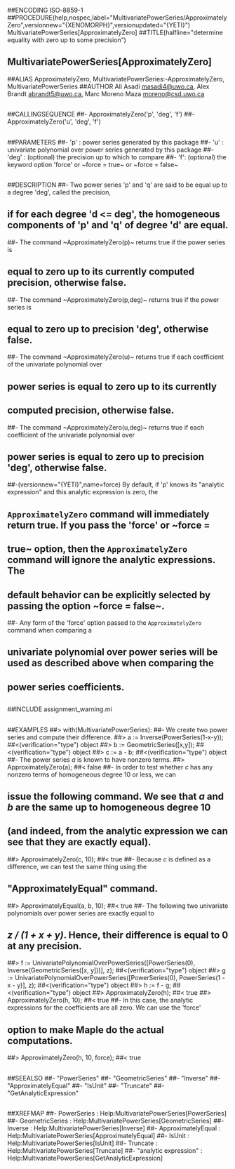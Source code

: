##ENCODING ISO-8859-1
##PROCEDURE(help,nospec,label="MultivariatePowerSeries/ApproximatelyZero",versionnew="{XENOMORPH}",versionupdated="{YETI}") MultivariatePowerSeries[ApproximatelyZero]
##TITLE(halfline="determine equality with zero up to some precision")
##    MultivariatePowerSeries[ApproximatelyZero]
##ALIAS ApproximatelyZero, MultivariatePowerSeries:-ApproximatelyZero, MultivariatePowerSeries
##AUTHOR Ali Asadi masadi4@uwo.ca, Alex Brandt abrandt5@uwo.ca, Marc Moreno Maza moreno@csd.uwo.ca
##
##CALLINGSEQUENCE
##- ApproximatelyZero('p', 'deg', 'f')
##- ApproximatelyZero('u', 'deg', 'f')
##
##PARAMETERS
##- 'p' : power series generated by this package
##- 'u' : univariate polynomial over power series generated by this package
##- 'deg' : (optional) the precision up to which to compare
##- 'f': (optional) the keyword option 'force' or ~force = true~ or ~force = false~
##
##DESCRIPTION
##- Two power series 'p' and 'q' are said to be equal up to a degree 'deg', called the precision,
##  if for each degree 'd <= deg', the homogeneous components of 'p' and 'q' of degree 'd' are equal.
##- The command ~ApproximatelyZero(p)~ returns true if the power series is 
##  equal to zero up to its currently computed precision, otherwise false.
##- The command ~ApproximatelyZero(p,deg)~ returns true if the power series is 
##  equal to zero up to precision 'deg', otherwise false.
##- The command ~ApproximatelyZero(u)~ returns true if each coefficient of the univariate polynomial over
##  power series is equal to zero up to its currently
##  computed precision, otherwise false.
##- The command ~ApproximatelyZero(u,deg)~ returns true if each coefficient of the univariate polynomial over
##  power series is equal to zero up to precision 'deg', otherwise false.
##-(versionnew="{YETI}",name=force) By default, if 'p' knows its "analytic expression" and this analytic expression is zero, the
##  `ApproximatelyZero` command will immediately return true. If you pass the 'force' or ~force =
##  true~ option, then the `ApproximatelyZero` command will ignore the analytic expressions. The
##  default behavior can be explicitly selected by passing the option ~force = false~.
##- Any form of the 'force' option passed to the `ApproximatelyZero` command when comparing a
##  univariate polynomial over power series will be used as described above when comparing the
##  power series coefficients.
##
##INCLUDE assignment_warning.mi
##
##EXAMPLES
##> with(MultivariatePowerSeries):
##- We create two power series and compute their difference.
##> a := Inverse(PowerSeries(1-x-y));
##<(verification="type") object
##> b := GeometricSeries([x,y]);
##<(verification="type") object
##> c := a - b;
##<(verification="type") object
##- The power series _a_ is known to have nonzero terms.
##> ApproximatelyZero(a);
##< false
##- In order to test whether _c_ has any nonzero terms of homogeneous degree 10 or less, we can
##  issue the following command. We see that _a_ and _b_ are the same up to homogeneous degree 10
##  (and indeed, from the analytic expression we can see that they are exactly equal).
##> ApproximatelyZero(c, 10);
##< true
##- Because _c_ is defined as a difference, we can test the same thing using the
##  "ApproximatelyEqual" command.
##> ApproximatelyEqual(a, b, 10);
##< true
##- The following two univariate polynomials over power series are exactly equal to 
##   _z / (1 + x + y)_. Hence, their difference is equal to 0 at any precision.
##> f := UnivariatePolynomialOverPowerSeries([PowerSeries(0), Inverse(GeometricSeries([x, y]))], z);
##<(verification="type") object
##> g := UnivariatePolynomialOverPowerSeries([PowerSeries(0), PowerSeries(1 - x - y)], z);
##<(verification="type") object
##> h := f - g;
##<(verification="type") object
##> ApproximatelyZero(h);
##< true
##> ApproximatelyZero(h, 10);
##< true
##- In this case, the analytic expressions for the coefficients are all zero. We can use the 'force'
##  option to make Maple do the actual computations.
##> ApproximatelyZero(h, 10, force);
##< true
##
##SEEALSO
##- "PowerSeries"
##- "GeometricSeries"
##- "Inverse"
##- "ApproximatelyEqual"
##- "IsUnit"
##- "Truncate"
##- "GetAnalyticExpression"
##
##XREFMAP
##- PowerSeries : Help:MultivariatePowerSeries[PowerSeries]
##- GeometricSeries : Help:MultivariatePowerSeries[GeometricSeries]
##- Inverse : Help:MultivariatePowerSeries[Inverse]
##- ApproximatelyEqual : Help:MultivariatePowerSeries[ApproximatelyEqual]
##- IsUnit : Help:MultivariatePowerSeries[IsUnit]
##- Truncate : Help:MultivariatePowerSeries[Truncate]
##- "analytic expression" : Help:MultivariatePowerSeries[GetAnalyticExpression]
